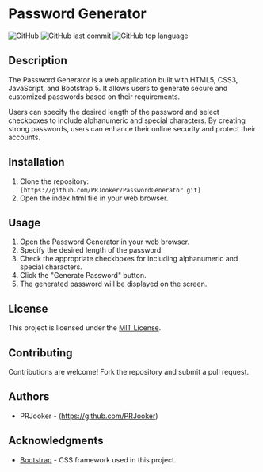 # Password Generator

![GitHub](https://img.shields.io/github/license/PRJooker/PasswordGenerator)
![GitHub last commit](https://img.shields.io/github/last-commit/PRJooker/PasswordGenerator)
![GitHub top language](https://img.shields.io/github/languages/top/PRJooker/PasswordGenerator)

## Description

The Password Generator is a web application built with HTML5, CSS3, JavaScript, and Bootstrap 5. It allows users to generate secure and customized passwords based on their requirements. 

Users can specify the desired length of the password and select checkboxes to include alphanumeric and special characters. By creating strong passwords, users can enhance their online security and protect their accounts.

## Installation

1. Clone the repository: `[https://github.com/PRJooker/PasswordGenerator.git]`
2. Open the index.html file in your web browser.

## Usage

1. Open the Password Generator in your web browser.
2. Specify the desired length of the password.
3. Check the appropriate checkboxes for including alphanumeric and special characters.
4. Click the "Generate Password" button.
5. The generated password will be displayed on the screen.

## License

This project is licensed under the [MIT License](https://opensource.org/licenses/MIT).

## Contributing

Contributions are welcome! Fork the repository and submit a pull request.

## Authors

- PRJooker - (https://github.com/PRJooker)

## Acknowledgments

- [Bootstrap](https://getbootstrap.com) - CSS framework used in this project.

